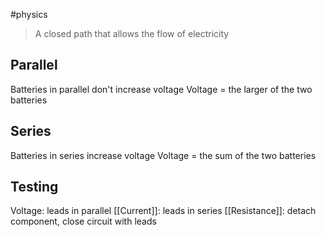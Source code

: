 #physics 

> A closed path that allows the flow of electricity

## Parallel
Batteries in parallel don't increase voltage
Voltage = the larger of the two batteries

## Series
Batteries in series increase voltage
Voltage = the sum of the two batteries

## Testing
Voltage: leads in parallel
[[Current]]: leads in series
[[Resistance]]: detach component, close circuit with leads